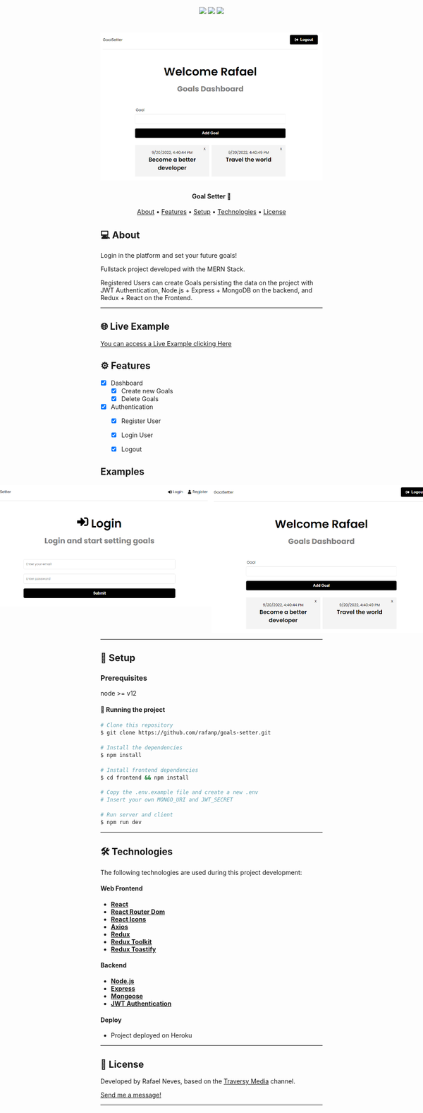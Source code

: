 <p align="center">

  <img src="https://img.shields.io/static/v1?label=&message=React&color=7159c1&style=for-the-badge&logo=react"/>

  <img src="https://img.shields.io/static/v1?label=&message=Javascript&color=7159c1&style=for-the-badge&logo=javascript"/>

  <img src="https://img.shields.io/static/v1?label=&message=Node.js&color=7159c1&style=for-the-badge&logo=node.js"/>

</p>
<h1 align="center">
    <img alt="Goal Setter" title="Goal Setter" src="./frontend/public/dashboard-example.png" />
</h1>

<h4 align="center">
	Goal Setter 🚀
</h4>

<p align="center">
 <a href="#-about">About</a> •
 <a href="#-features">Features</a> •
 <a href="#-setup">Setup</a> •
 <a href="#-technologies">Technologies</a> •
 <a href="#-license">License</a>
</p>


## 💻 About

Login in the platform and set your future goals!

Fullstack project developed with the MERN Stack.

Registered Users can create Goals persisting the data on the project with JWT Authentication, Node.js + Express + MongoDB on the backend, and Redux + React on the Frontend.

---

## 🌐 Live Example

[You can access a Live Example clicking Here](https://mern-goals-rafaelnps.herokuapp.com/login)

## ⚙️ Features

- [X] Dashboard
  - [x] Create new Goals
  - [x] Delete Goals
- [x] Authentication
  - [x] Register User
  - [x] Login User
  - [x] Logout


## Examples

<p align="center" style="display: flex; align-items: flex-start; justify-content: center;">
  <img alt="GoalSetter" title="#GoalSetter" src="./frontend/public/login-example.png" width="600px">

  <img alt="GoalSetter" title="#GoalSetter" src="./frontend/public/dashboard-example.png" width="600px">
</p>

---

## 🚀 Setup

### Prerequisites

node >= v12

#### 🎲 Running the project

```bash
# Clone this repository
$ git clone https://github.com/rafanp/goals-setter.git

# Install the dependencies
$ npm install

# Install frontend dependencies
$ cd frontend && npm install

# Copy the .env.example file and create a new .env
# Insert your own MONGO_URI and JWT_SECRET 

# Run server and client
$ npm run dev
```
---

## 🛠 Technologies

The following technologies are used during this project development:

#### **Web Frontend**
-   **[React](https://reactjs.org/)**
-   **[React Router Dom](https://github.com/ReactTraining/react-router/tree/master/packages/react-router-dom)**
-   **[React Icons](https://react-icons.github.io/react-icons/)**
-   **[Axios](https://github.com/axios/axios)**
-   **[Redux](https://redux.js.org/)**
-   **[Redux Toolkit](https://redux-toolkit.js.org/)**
-   **[Redux Toastify](https://www.npmjs.com/package/react-toastify)**


#### **Backend**
-   **[Node.js](https://nodejs.org)**
-   **[Express](https://expressjs.com/)**
-   **[Mongoose](https://mongoosejs.com/)**
-   **[JWT Authentication](https://www.npmjs.com/package/jsonwebtoken)**


#### **Deploy**
- Project deployed on Heroku


---

## 📝 License

Developed by Rafael Neves, based on the [Traversy Media](https://www.youtube.com/c/TraversyMedia) channel.

[Send me a message!](https://www.linkedin.com/in/rafaelnps/)

---